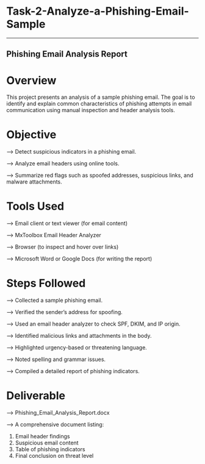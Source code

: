 # Task-2-Analyze-a-Phishing-Email-Sample
-----------------------------------------
## Phishing Email Analysis Report
# Overview
This project presents an analysis of a sample phishing email. The goal is to identify and explain common characteristics of phishing attempts in email communication using manual inspection and header analysis tools.

# Objective
--> Detect suspicious indicators in a phishing email.

--> Analyze email headers using online tools.

--> Summarize red flags such as spoofed addresses, suspicious links, and malware attachments.

# Tools Used
--> Email client or text viewer (for email content)

--> MxToolbox Email Header Analyzer

--> Browser (to inspect and hover over links)

--> Microsoft Word or Google Docs (for writing the report)

# Steps Followed
--> Collected a sample phishing email.

--> Verified the sender’s address for spoofing.

--> Used an email header analyzer to check SPF, DKIM, and IP origin.

--> Identified malicious links and attachments in the body.

--> Highlighted urgency-based or threatening language.

--> Noted spelling and grammar issues.

--> Compiled a detailed report of phishing indicators.

 # Deliverable
--> Phishing_Email_Analysis_Report.docx

--> A comprehensive document listing:

  1. Email header findings
  2. Suspicious email content
  3. Table of phishing indicators
  4. Final conclusion on threat level

